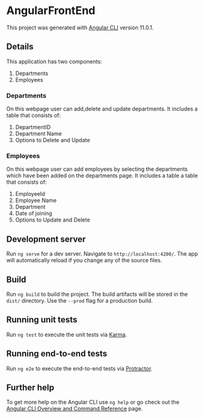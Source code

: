# AngularFrontEnd

This project was generated with [Angular CLI](https://github.com/angular/angular-cli) version 11.0.1.

## Details
This application has two components:
1. Departments
2. Employees

### Departments
On this webpage user can add,delete and update departments. It includes a table that consists of:
1. DepartmentID
2. Department Name
3. Options to Delete and Update 

### Employees
On this webpage user can add employees by selecting the departments which have been added on the departments page. It includes a table a table that consists of:
1. EmployeeId
2. Employee Name
3. Department
4. Date of joining
5. Options to Update and Delete

## Development server

Run `ng serve` for a dev server. Navigate to `http://localhost:4200/`. The app will automatically reload if you change any of the source files.


## Build

Run `ng build` to build the project. The build artifacts will be stored in the `dist/` directory. Use the `--prod` flag for a production build.

## Running unit tests

Run `ng test` to execute the unit tests via [Karma](https://karma-runner.github.io).

## Running end-to-end tests

Run `ng e2e` to execute the end-to-end tests via [Protractor](http://www.protractortest.org/).

## Further help

To get more help on the Angular CLI use `ng help` or go check out the [Angular CLI Overview and Command Reference](https://angular.io/cli) page.
